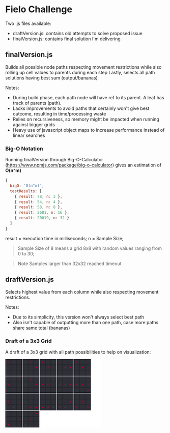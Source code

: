 # Fielo Challenge
Two .js files available:
- draftVersion.js: contains old attempts to solve proposed issue
- finalVersion.js: contains final solution I'm delivering

## finalVersion.js
Builds all possible node paths respecting movement restrictions while also rolling up cell values to parents during each step
Lastly, selects all path solutions having best sum (output/bananas)

Notes:
- During build phase, each path node will have ref to its parent. A leaf has track of parents (path).
- Lacks improvements to avoid paths that certainly won't give best outcome, resulting in time/processing waste
- Relies on recursiveness, so memory might be impacted when running against bigger grids
- Heavy use of javascript object maps to increase performance instead of linear searches

### Big-O Notation
Running finalVersion through Big-O-Calculator (https://www.npmjs.com/package/big-o-calculator) gives an estimation of **O(n^m)**

```javascript
{
  bigO: 'O(n^m)',
  testResults: [
    { result: 78, n: 3 },
    { result: 54, n: 4 },
    { result: 58, n: 8 },
    { result: 2681, n: 16 },
    { result: 20019, n: 32 }
  ]
}
```
result = execution time in milliseconds;
n = Sample Size;
> Sample Size of 8 means a grid 8x8 with random values ranging from 0 to 30;

> Note
> Samples larger than 32x32 reached timeout

## draftVersion.js
Selects highest value from each column while also respecting movement restrictions.

Notes:
- Due to its simplicity, this version won't always select best path
- Also isn't capable of outputting more than one path, case more paths share same total (bananas)

### Draft of a 3x3 Grid
A draft of a 3x3 grid with all path possibilities to help on visualization:

<img src=".\3x3drafts.png" width="300" />
